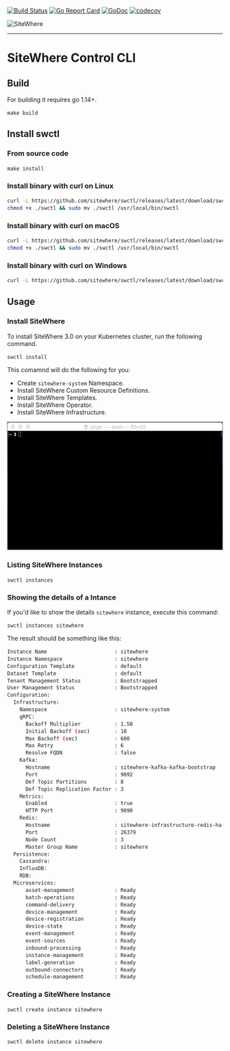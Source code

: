 [![Build Status](https://travis-ci.org/sitewhere/swctl.svg?branch=master)](https://travis-ci.org/sitewhere/swctl) [![Go Report Card](https://goreportcard.com/badge/github.com/sitewhere/swctl)](https://goreportcard.com/report/github.com/sitewhere/swctl) [![GoDoc](https://godoc.org/github.com/sitewhere/swctl?status.svg)](https://godoc.org/github.com/sitewhere/swctl) [![codecov](https://codecov.io/gh/sitewhere/swctl/branch/master/graph/badge.svg)](https://codecov.io/gh/sitewhere/swctl)

![SiteWhere](https://s3.amazonaws.com/sitewhere-branding/SiteWhereLogo.svg)

---

# SiteWhere Control CLI

## Build

For building it requires go 1.14+.

```console
make build
```

## Install swctl

### From source code

```console
make install
```

### Install binary with curl on Linux

```bash
curl -L https://github.com/sitewhere/swctl/releases/latest/download/swctl.linux.amd64 -o swctl && \
chmod +x ./swctl && sudo mv ./swctl /usr/local/bin/swctl
```

### Install binary with curl on macOS

```bash
curl -L https://github.com/sitewhere/swctl/releases/latest/download/swctl.darwin.amd64 -o swctl && \
chmod +x ./swctl && sudo mv ./swctl /usr/local/bin/swctl
```

### Install binary with curl on Windows

```bash
curl -L https://github.com/sitewhere/swctl/releases/latest/download/swctl.windows.amd64.exe -o swctl.exe
```

## Usage

### Install SiteWhere

To install SiteWhere 3.0 on your Kubernetes cluster, run the following command.

```console
swctl install
```

This comamnd will do the following for you:

- Create `sitewhere-system` Namespace.
- Install SiteWhere Custom Resource Definitions.
- Install SiteWhere Templates.
- Install SiteWhere Operator.
- Install SiteWhere Infrastructure.

![](demo.gif)

### Listing SiteWhere Instances

```console
swctl instances
```

### Showing the details of a Intance

If you'd like to show the details `sitewhere` instance, execute this command:

```console
swctl instances sitewhere
```

The result should be something like this:

```bash
Instance Name                      : sitewhere
Instance Namespace                 : sitewhere
Configuration Template             : default
Dataset Template                   : default
Tenant Management Status           : Bootstrapped
User Management Status             : Bootstrapped
Configuration:
  Infrastructure:
    Namespace                      : sitewhere-system
    gRPC:
      Backoff Multiplier           : 1.50
      Initial Backoff (sec)        : 10
      Max Backoff (sec)            : 600
      Max Retry                    : 6
      Resolve FQDN                 : false
    Kafka:
      Hostname                     : sitewhere-kafka-kafka-bootstrap
      Port                         : 9092
      Def Topic Partitions         : 8
      Def Topic Replication Factor : 3
    Metrics:
      Enabled                      : true
      HTTP Port                    : 9090
    Redis:
      Hostname                     : sitewhere-infrastructure-redis-ha-announce
      Port                         : 26379
      Node Count                   : 3
      Master Group Name            : sitewhere
  Persistence:
    Cassandra:
    InfluxDB:
    RDB:
  Microservices:
      asset-management             : Ready
      batch-operations             : Ready
      command-delivery             : Ready
      device-management            : Ready
      device-registration          : Ready
      device-state                 : Ready
      event-management             : Ready
      event-sources                : Ready
      inbound-processing           : Ready
      instance-management          : Ready
      label-generation             : Ready
      outbound-connectors          : Ready
      schedule-management          : Ready
```

### Creating a SiteWhere Instance

```console
swctl create instance sitewhere
```

### Deleting a SiteWhere Instance

```console
swctl delete instance sitewhere
```
